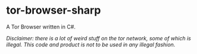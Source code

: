 # tor-browser-sharp
A Tor Browser written in C#.

*Disclaimer: there is a lot of weird stuff on the tor network, some of which is illegal.  This code and product is not to be used in any illegal fashion.*